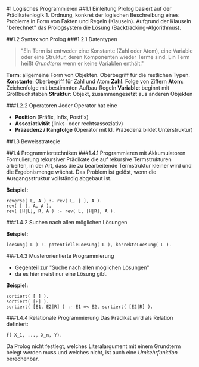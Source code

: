 #1 Logisches Programmieren
##1.1 Einleitung
Prolog basiert auf der Prädikatenlogik 1. Ordnung, konkret der logischen Beschreibung eines Problems in Form von Fakten und Regeln (Klauseln). Aufgrund der Klauseln "berechnet" das Prologsystem die Lösung (Backtracking-Algorithmus).

##1.2 Syntax von Prolog
###1.2.1 Datentypen
>"Ein Term ist entweder eine Konstante (Zahl oder Atom), eine Variable oder eine Struktur, deren Komponenten wieder Terme sind. Ein Term heißt *Grundterm* wenn er keine Variablen enthält."

**Term**: allgemeine Form von Objekten. Oberbegriff für die restlichen Typen.
**Konstante**: Oberbegriff für Zahl und Atom
**Zahl**: Folge von Ziffern
**Atom**: Zeichenfolge mit bestimmten Aufbau-Regeln
**Variable**: beginnt mit Großbuchstaben
**Struktur**: Objekt, zusammengesetzt aus anderen Objekten 

###1.2.2 Operatoren
Jeder Operator hat eine
- **Position** (Präfix, Infix, Postfix)
- **Assoziativität** (links- oder rechtsassoziativ)
- **Präzedenz / Rangfolge** (Operator mit kl. Präzedenz bildet Unterstruktur)

##1.3 Beweisstrategie

##1.4 Programmiertechniken
###1.4.1 Programmieren mit Akkumulatoren
Formulierung rekursiver Prädikate die auf rekursive Termstrukturen arbeiten, in der Art, dass die zu bearbeitende Termstruktur kleiner wird und die Ergebnismenge wächst. Das Problem ist gelöst, wenn die  Ausgangsstruktur vollständig abgebaut ist.

**Beispiel:**

	reverse( L, A ) :- rev( L, [ ], A ).
	rev( [ ], A, A ).
	rev( [H|L], R, A ) :- rev( L, [H|R], A ).

###1.4.2 Suchen nach allen möglichen Lösungen

**Beispiel:**

	loesung( L ) :- potentielleLoesung( L ), korrekteLoesung( L ).

###1.4.3 Musterorientierte Programmierung
- Gegenteil zur "Suche nach allen möglichen Lösungen"
- da es hier meist nur eine Lösung gibt.

**Beispiel:**

	sortiert( [ ] ).
	sortiert( [E] ).
	sortiert( [E1, E2|R] ) :- E1 =< E2, sortiert( [E2|R] ).

###1.4.4 Relationale Programmierung
Das Prädikat wird als Relation definiert:
	
	f( X_1, ..., X_n, Y).

Da Prolog nicht festlegt, welches Literalargument mit einem Grundterm belegt werden muss und welches nicht, ist auch eine _Umkehrfunktion_ berechenbar.